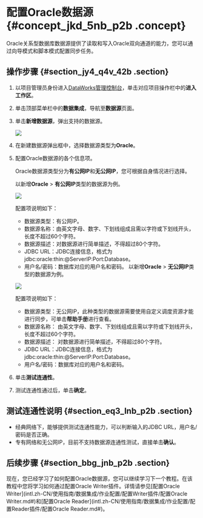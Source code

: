 # 配置Oracle数据源 {#concept_jkd_5nb_p2b .concept}

Oracle关系型数据库数据源提供了读取和写入Oracle双向通道的能力，您可以通过向导模式和脚本模式配置同步任务。

## 操作步骤 {#section_jy4_q4v_42b .section}

1.  以项目管理员身份进入[DataWorks管理控制台](https://workbench.data.aliyun.com/console)，单击对应项目操作栏中的**进入工作区**。
2.  单击顶部菜单栏中的**数据集成**，导航至**数据源**页面。
3.  单击**新增数据源**，弹出支持的数据源。

    ![](http://static-aliyun-doc.oss-cn-hangzhou.aliyuncs.com/assets/img/16208/15367209667556_zh-CN.png)

4.  在新建数据源弹出框中，选择数据源类型为**Oracle**。
5.  配置Oracle数据源的各个信息项。

    Oracle数据源类型分为**有公网IP**和**无公网IP**，您可根据自身情况进行选择。

    以新增**Oracle** \> **有公网IP**类型的数据源为例。

    ![](http://static-aliyun-doc.oss-cn-hangzhou.aliyuncs.com/assets/img/16208/15367209677557_zh-CN.png)

    配置项说明如下：

    -   数据源类型：有公网IP。
    -   数据源名称：由英文字母、数字、下划线组成且需以字符或下划线开头，长度不超过60个字符。
    -   数据源描述：对数据源进行简单描述，不得超过80个字符。
    -   JDBC URL：JDBC连接信息，格式为jdbc:oracle:thin:@ServerIP:Port:Database。
    -   用户名/密码：数据库对应的用户名和密码。
    以新增**Oracle** \> **无公网IP**类型的数据源为例。

    ![](http://static-aliyun-doc.oss-cn-hangzhou.aliyuncs.com/assets/img/16208/15367209677558_zh-CN.png)

    配置项说明如下：

    -   数据源类型：无公网IP，此种类型的数据源需要使用自定义调度资源才能进行同步，可单击**帮助手册**进行查看。
    -   数据源名称： 由英文字母、数字、下划线组成且需以字符或下划线开头，长度不超过60个字符。
    -   数据源描述： 对数据源进行简单描述，不得超过80个字符。
    -   JDBC URL：JDBC连接信息，格式为jdbc:oracle:thin:@ServerIP:Port:Database。
    -   用户名/密码：数据库对应的用户名和密码。
6.  单击**测试连通性**。
7.  测试连通性通过后，单击**确定**。

## 测试连通性说明 {#section_eq3_lnb_p2b .section}

-   经典网络下，能够提供测试连通性能力，可以判断输入的JDBC URL，用户名/密码是否正确。
-   专有网络和无公网IP，目前不支持数据源连通性测试，直接单击**确认**。

## 后续步骤 {#section_bbg_jnb_p2b .section}

现在，您已经学习了如何配置Oracle数据源，您可以继续学习下一个教程。在该教程中您将学习如何通过配置Oracle Writer插件。详情请参见[配置Oracle Writer](intl.zh-CN/使用指南/数据集成/作业配置/配置Writer插件/配置Oracle Writer.md#)和[配置Oracle Reader](intl.zh-CN/使用指南/数据集成/作业配置/配置Reader插件/配置Oracle Reader.md#)。

